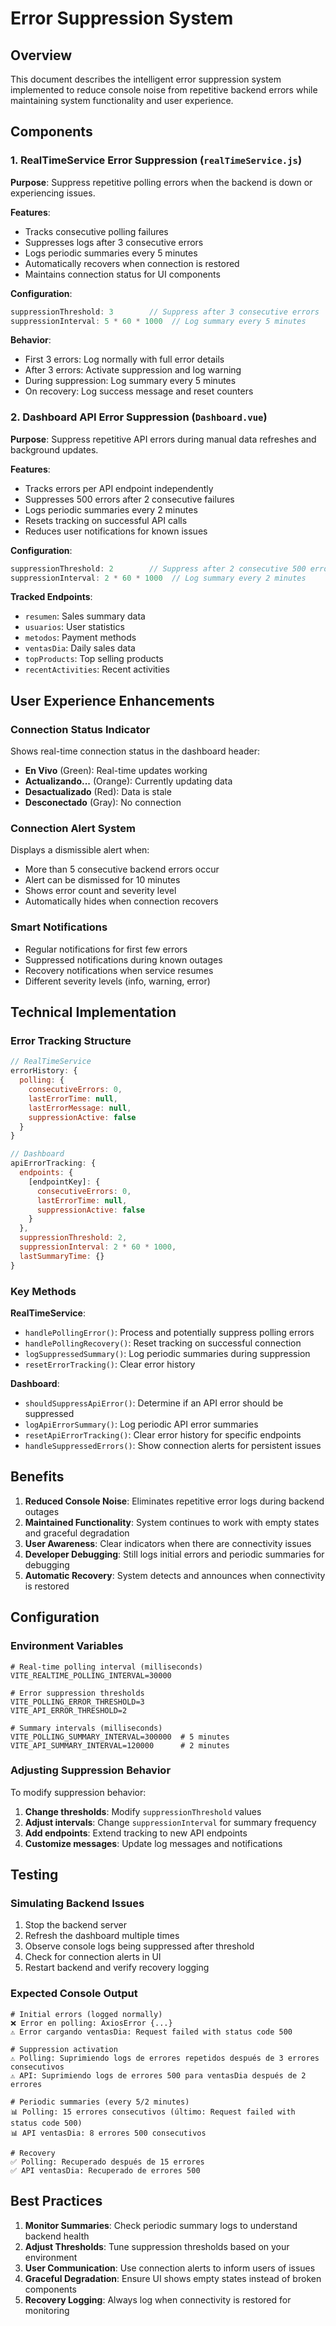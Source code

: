 # Error Suppression System

## Overview

This document describes the intelligent error suppression system implemented to reduce console noise from repetitive backend errors while maintaining system functionality and user experience.

## Components

### 1. RealTimeService Error Suppression (`realTimeService.js`)

**Purpose**: Suppress repetitive polling errors when the backend is down or experiencing issues.

**Features**:
- Tracks consecutive polling failures
- Suppresses logs after 3 consecutive errors
- Logs periodic summaries every 5 minutes
- Automatically recovers when connection is restored
- Maintains connection status for UI components

**Configuration**:
```javascript
suppressionThreshold: 3        // Suppress after 3 consecutive errors
suppressionInterval: 5 * 60 * 1000  // Log summary every 5 minutes
```

**Behavior**:
- First 3 errors: Log normally with full error details
- After 3 errors: Activate suppression and log warning
- During suppression: Log summary every 5 minutes
- On recovery: Log success message and reset counters

### 2. Dashboard API Error Suppression (`Dashboard.vue`)

**Purpose**: Suppress repetitive API errors during manual data refreshes and background updates.

**Features**:
- Tracks errors per API endpoint independently
- Suppresses 500 errors after 2 consecutive failures
- Logs periodic summaries every 2 minutes
- Resets tracking on successful API calls
- Reduces user notifications for known issues

**Configuration**:
```javascript
suppressionThreshold: 2        // Suppress after 2 consecutive 500 errors
suppressionInterval: 2 * 60 * 1000  // Log summary every 2 minutes
```

**Tracked Endpoints**:
- `resumen`: Sales summary data
- `usuarios`: User statistics
- `metodos`: Payment methods
- `ventasDia`: Daily sales data
- `topProducts`: Top selling products
- `recentActivities`: Recent activities

## User Experience Enhancements

### Connection Status Indicator

Shows real-time connection status in the dashboard header:
- **En Vivo** (Green): Real-time updates working
- **Actualizando...** (Orange): Currently updating data
- **Desactualizado** (Red): Data is stale
- **Desconectado** (Gray): No connection

### Connection Alert System

Displays a dismissible alert when:
- More than 5 consecutive backend errors occur
- Alert can be dismissed for 10 minutes
- Shows error count and severity level
- Automatically hides when connection recovers

### Smart Notifications

- Regular notifications for first few errors
- Suppressed notifications during known outages
- Recovery notifications when service resumes
- Different severity levels (info, warning, error)

## Technical Implementation

### Error Tracking Structure

```javascript
// RealTimeService
errorHistory: {
  polling: {
    consecutiveErrors: 0,
    lastErrorTime: null,
    lastErrorMessage: null,
    suppressionActive: false
  }
}

// Dashboard
apiErrorTracking: {
  endpoints: {
    [endpointKey]: {
      consecutiveErrors: 0,
      lastErrorTime: null,
      suppressionActive: false
    }
  },
  suppressionThreshold: 2,
  suppressionInterval: 2 * 60 * 1000,
  lastSummaryTime: {}
}
```

### Key Methods

**RealTimeService**:
- `handlePollingError()`: Process and potentially suppress polling errors
- `handlePollingRecovery()`: Reset tracking on successful connection
- `logSuppressedSummary()`: Log periodic summaries during suppression
- `resetErrorTracking()`: Clear error history

**Dashboard**:
- `shouldSuppressApiError()`: Determine if an API error should be suppressed
- `logApiErrorSummary()`: Log periodic API error summaries
- `resetApiErrorTracking()`: Clear error history for specific endpoints
- `handleSuppressedErrors()`: Show connection alerts for persistent issues

## Benefits

1. **Reduced Console Noise**: Eliminates repetitive error logs during backend outages
2. **Maintained Functionality**: System continues to work with empty states and graceful degradation
3. **User Awareness**: Clear indicators when there are connectivity issues
4. **Developer Debugging**: Still logs initial errors and periodic summaries for debugging
5. **Automatic Recovery**: System detects and announces when connectivity is restored

## Configuration

### Environment Variables

```env
# Real-time polling interval (milliseconds)
VITE_REALTIME_POLLING_INTERVAL=30000

# Error suppression thresholds
VITE_POLLING_ERROR_THRESHOLD=3
VITE_API_ERROR_THRESHOLD=2

# Summary intervals (milliseconds)
VITE_POLLING_SUMMARY_INTERVAL=300000  # 5 minutes
VITE_API_SUMMARY_INTERVAL=120000      # 2 minutes
```

### Adjusting Suppression Behavior

To modify suppression behavior:

1. **Change thresholds**: Modify `suppressionThreshold` values
2. **Adjust intervals**: Change `suppressionInterval` for summary frequency
3. **Add endpoints**: Extend tracking to new API endpoints
4. **Customize messages**: Update log messages and notifications

## Testing

### Simulating Backend Issues

1. Stop the backend server
2. Refresh the dashboard multiple times
3. Observe console logs being suppressed after threshold
4. Check for connection alerts in UI
5. Restart backend and verify recovery logging

### Expected Console Output

```
# Initial errors (logged normally)
❌ Error en polling: AxiosError {...}
⚠️ Error cargando ventasDia: Request failed with status code 500

# Suppression activation
⚠️ Polling: Suprimiendo logs de errores repetidos después de 3 errores consecutivos
⚠️ API: Suprimiendo logs de errores 500 para ventasDia después de 2 errores

# Periodic summaries (every 5/2 minutes)
📊 Polling: 15 errores consecutivos (último: Request failed with status code 500)
📊 API ventasDia: 8 errores 500 consecutivos

# Recovery
✅ Polling: Recuperado después de 15 errores
✅ API ventasDia: Recuperado de errores 500
```

## Best Practices

1. **Monitor Summaries**: Check periodic summary logs to understand backend health
2. **Adjust Thresholds**: Tune suppression thresholds based on your environment
3. **User Communication**: Use connection alerts to inform users of issues
4. **Graceful Degradation**: Ensure UI shows empty states instead of broken components
5. **Recovery Logging**: Always log when connectivity is restored for monitoring
